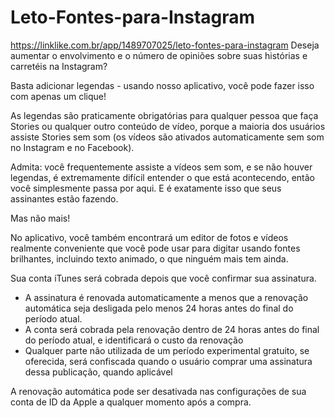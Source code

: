 # Leto-Fontes-para-Instagram
https://linklike.com.br/app/1489707025/leto-fontes-para-instagram
Deseja aumentar o envolvimento e o número de opiniões sobre suas histórias e carretéis na Instagram?

Basta adicionar legendas - usando nosso aplicativo, você pode fazer isso com apenas um clique!

As legendas são praticamente obrigatórias para qualquer pessoa que faça Stories ou qualquer outro conteúdo de vídeo, porque a maioria dos usuários assiste Stories sem som (os vídeos são ativados automaticamente sem som no Instagram e no Facebook).

Admita: você frequentemente assiste a vídeos sem som, e se não houver legendas, é extremamente difícil entender o que está acontecendo, então você simplesmente passa por aqui. E é exatamente isso que seus assinantes estão fazendo.

Mas não mais!

No aplicativo, você também encontrará um editor de fotos e vídeos realmente conveniente que você pode usar para digitar usando fontes brilhantes, incluindo texto animado, o que ninguém mais tem ainda.

Sua conta iTunes será cobrada depois que você confirmar sua assinatura.

- A assinatura é renovada automaticamente a menos que a renovação automática seja desligada pelo menos 24 horas antes do final do período atual.
- A conta será cobrada pela renovação dentro de 24 horas antes do final do período atual, e identificará o custo da renovação
- Qualquer parte não utilizada de um período experimental gratuito, se oferecida, será confiscada quando o usuário comprar uma assinatura dessa publicação, quando aplicável

A renovação automática pode ser desativada nas configurações de sua conta de ID da Apple a qualquer momento após a compra.
